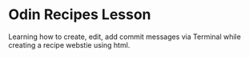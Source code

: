 # Odin Recipes Lesson

Learning how to create, edit, add commit messages via Terminal while creating a recipe webstie using html.